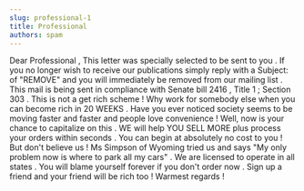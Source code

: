 ```yaml
---
slug: professional-1
title: Professional
authors: spam
---
```


Dear Professional , This letter was specially selected 
to be sent to you . If you no longer wish to receive 
our publications simply reply with a Subject: of "REMOVE" 
and you will immediately be removed from our mailing 
list . This mail is being sent in compliance with Senate 
bill 2416 , Title 1 ; Section 303 . This is not a get 
rich scheme ! Why work for somebody else when you can 
become rich in 20 WEEKS . Have you ever noticed society 
seems to be moving faster and faster and people love 
convenience ! Well, now is your chance to capitalize 
on this . WE will help YOU SELL MORE plus process your 
orders within seconds . You can begin at absolutely 
no cost to you ! But don't believe us ! Ms Simpson 
of Wyoming tried us and says "My only problem now is 
where to park all my cars" . We are licensed to operate 
in all states . You will blame yourself forever if 
you don't order now . Sign up a friend and your friend 
will be rich too ! Warmest regards ! 